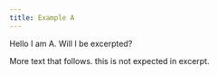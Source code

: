 ```yaml
---
title: Example A
---
```

Hello I am A.
Will I be excerpted?
<!-- ... -->
More text that follows.
this is not expected in excerpt.